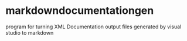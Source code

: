 # markdowndocumentationgen
program for turning XML Documentation output files generated by visual studio to markdown
